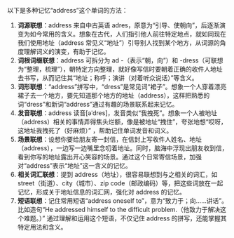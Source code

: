 以下是多种记忆“address”这个单词的方法：
1. **词源联想**：address 来自中古英语 adres，原意为“引导、使朝向”，后逐渐演变为如今常用的含义。想象在古代，人们指引他人前往特定地点，就如同现在我们使用地址（address 常见义“地址”）引导别人找到某个地方，从词源的角度理解词义的演变，有助于记忆。
2. **词根词缀联想**：address 可拆分为 ad -（表示“朝，向”）和 -dress（可联想为“整理，梳理”），朝特定方向整理，就好像写信时要朝着正确的收件人地址去书写，从而记住其“地址；称呼；演讲（对着听众说话）”等含义。
3. **词形联想**：“address”拼写中，“dress”是常见词“裙子”。想象一个人穿着漂亮裙子去一个地方，要先知道那个地方的地址（address），这样把熟悉的词“dress”和新词“address”通过有趣的场景联系起来记忆。
4. **发音联想**：address 读音[əˈdres]，发音类似“我拽死”。想象一个人被地址（address）相关的事情弄得焦头烂额，像是被地址“拽住”，夸张地想“哎呀，这地址我拽死了（好麻烦）” ，帮助记住单词发音和词义。
5. **场景联想**：设想你要给朋友寄一封信，在信封上写收件人姓名、地址（address），一边写一边嘴里念叨着地址。同时，脑海中浮现出朋友收到信，看到你写的地址露出开心笑容的场景。通过这个日常寄信场景，加强对“address”表示“地址”这一含义的记忆。
6. **相关词汇联想**：提到 address（地址），很容易联想到与之相关的词汇，如 street（街道）、city（城市）、zip code（邮政编码）等，把这些词放在一起记忆，形成关于地址信息的词汇网，强化对 address 的记忆。
7. **短语联想**：记住常用短语“address oneself to”，意为“致力于；向……讲话”。比如造句“He addressed himself to the difficult problem.（他致力于解决这个难题。）” 通过理解和运用这个短语，不仅记住 address 的拼写，还能掌握其特定用法和含义。 